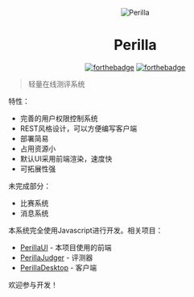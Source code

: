 <div align="center">

![Perilla](https://perilla.js.org/asserts/icon.svg ':size=128x128')

<h1>Perilla</h1>

[![forthebadge](https://forthebadge.com/images/badges/built-with-love.svg)](https://forthebadge.com)
[![forthebadge](https://forthebadge.com/images/badges/made-with-javascript.svg)](https://forthebadge.com)

</div>

> 轻量在线测评系统

特性：
- 完善的用户权限控制系统
- REST风格设计，可以方便编写客户端
- 部署简易
- 占用资源小
- 默认UI采用前端渲染，速度快
- 可拓展性强

未完成部分：
- 比赛系统
- 消息系统

本系统完全使用Javascript进行开发。相关项目：
- [PerillaUI](https://github.com/ZhangZisu/perilla-ui) - 本项目使用的前端
- [PerillaJudger](https://github.com/ZhangZisu/perilla-judger) - 评测器
- [PerillaDesktop](https://github.com/ZhangZisu/perilla-desktop) - 客户端

欢迎参与开发！